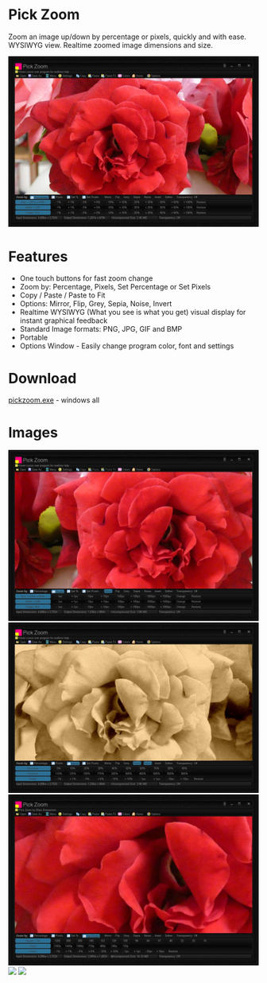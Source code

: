 # Pick Zoom
Zoom an image up/down by percentage or pixels, quickly and with ease. WYSIWYG view. Realtime zoomed image dimensions and size.

<img src="images/pickzoom-screenshot.jpg">

# Features
* One touch buttons for fast zoom change
* Zoom by: Percentage, Pixels, Set Percentage or Set Pixels
* Copy / Paste / Paste to Fit
* Options: Mirror, Flip, Grey, Sepia, Noise, Invert
* Realtime WYSIWYG (What you see is what you get) visual display for instant graphical feedback
* Standard Image formats: PNG, JPG, GIF and BMP
* Portable
* Options Window - Easily change program color, font and settings

# Download
<a href="src/pickzoom.exe">pickzoom.exe</a> - windows all

# Images
<img src="images/pickzoom-screenshot2.jpg">

<img src="images/pickzoom-screenshot3.jpg">

<img src="images/pickzoom-screenshot4.jpg">

<img src="images/pickzoom-screenshot5.jpg">

<img src="images/pickzoom-screenshot6.jpg">
